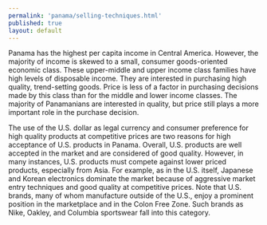 ```yaml
---
permalink: 'panama/selling-techniques.html'
published: true
layout: default
---
```

Panama has the highest per capita income in Central America. However, the majority of income is skewed to a small, consumer goods-oriented economic class. These upper-middle and upper income class families have high levels of disposable income. They are interested in purchasing high quality, trend-setting goods. Price is less of a factor in purchasing decisions made by this class than for the middle and lower income classes. The majority of Panamanians are interested in quality, but price still plays a more important role in the purchase decision.

The use of the U.S. dollar as legal currency and consumer preference for high quality products at competitive prices are two reasons for high acceptance of U.S. products in Panama. Overall, U.S. products are well accepted in the market and are considered of good quality. However, in many instances, U.S. products must compete against lower priced products, especially from Asia. For example, as in the U.S. itself, Japanese and Korean electronics dominate the market because of aggressive market entry techniques and good quality at competitive prices. Note that U.S. brands, many of whom manufacture outside of the U.S., enjoy a prominent position in the marketplace and in the Colon Free Zone. Such brands as Nike, Oakley, and Columbia sportswear fall into this category.
